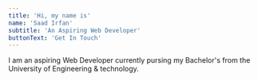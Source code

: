 ```yaml
---
title: 'Hi, my name is'
name: 'Saad Irfan'
subtitle: 'An Aspiring Web Developer'
buttonText: 'Get In Touch'
---
```


I am an aspiring Web Developer currently pursing my Bachelor's from the University of Engineering & technology.
